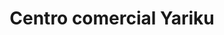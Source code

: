 ---
title: "Centro comercial Yariku"
url: /lecheria/centro-comercial-yariku/
shop: Einkaufszentrum
---